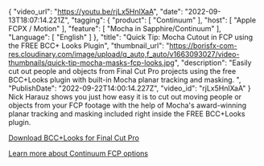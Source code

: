 {
"video_url": "https://youtu.be/rjLx5HnlXaA",
  "date": "2022-09-13T18:07:14.221Z",
  "tagging": {
    "product": [
      "Continuum"
    ],
    "host": [
      "Apple FCPX / Motion"
    ],
    "feature": [
      "Mocha in Sapphire/Continuum"
    ],
    "Language": [
      "English"
    ]
  },
  "title": "Quick Tip: Mocha Cutout in FCP using the FREE BCC+ Looks Plugin",
  "thumbnail_url": "https://borisfx-com-res.cloudinary.com/image/upload/q_auto,f_auto/v1663093027/video-thumbnails/quick-tip-mocha-masks-fcp-looks.jpg",
  "description": "Easily cut out people and objects from Final Cut Pro projects using the free BCC+Looks plugin with built-in Mocha planar tracking and masking. ",
  "PublishDate": "2022-09-22T14:00:14.227Z",
  "video_id": "rjLx5HnlXaA"
}
Nick Harauz shows you just how easy it is to cut out moving people or objects from your FCP footage with the help of Mocha's award-winning planar tracking and masking included right inside the FREE BCC+Looks plugin.

[D﻿ownload BCC+Looks for F﻿inal Cut Pro](https://vfx.borisfx.com/free-fcp-bcc-looks)

[L﻿earn more about Continuum FCP options](https://fcp.borisfx.com/continuum-fcp-units)